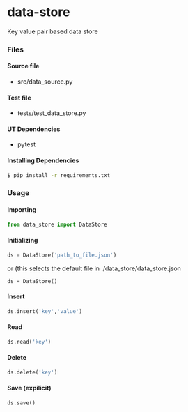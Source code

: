 # data-store
Key value pair based data store

### Files
#### Source file
  - src/data_source.py

#### Test file
  - tests/test_data_store.py
  
#### UT Dependencies
  - pytest
  
#### Installing Dependencies
```sh
$ pip install -r requirements.txt
```
  
### Usage
#### Importing
```py
from data_store import DataStore
```

#### Initializing
```py
ds = DataStore('path_to_file.json')
```
or (this selects the default file in ./data_store/data_store.json
```
ds = DataStore()
```

#### Insert
```py
ds.insert('key','value')
```

#### Read
```py
ds.read('key')
```

#### Delete
```py
ds.delete('key')
```

#### Save (expilicit)
```py
ds.save()
```
